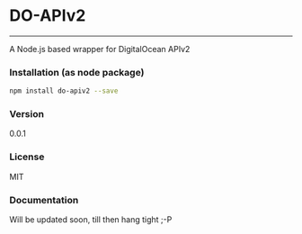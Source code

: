 # DO-APIv2
----

A Node.js based wrapper for DigitalOcean APIv2

### Installation (as node package)
```sh
npm install do-apiv2 --save
```
### Version
0.0.1

### License
MIT

### Documentation
Will be updated soon, till then hang tight ;-P
